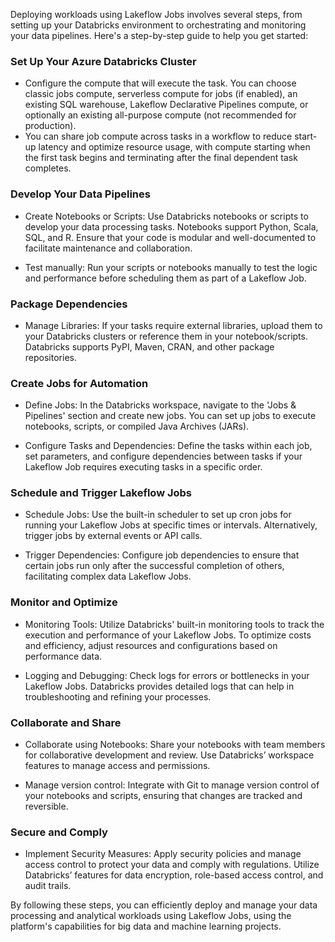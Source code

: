 Deploying workloads using Lakeflow Jobs involves several steps, from setting up your Databricks environment to orchestrating and monitoring your data pipelines. Here's a step-by-step guide to help you get started:

### Set Up Your Azure Databricks Cluster

- Configure the compute that will execute the task. You can choose classic jobs compute, serverless compute for jobs (if enabled), an existing SQL warehouse, Lakeflow Declarative Pipelines compute, or optionally an existing all-purpose compute (not recommended for production).
- You can share job compute across tasks in a workflow to reduce start-up latency and optimize resource usage, with compute starting when the first task begins and terminating after the final dependent task completes.

### Develop Your Data Pipelines

- Create Notebooks or Scripts: Use Databricks notebooks or scripts to develop your data processing tasks. Notebooks support Python, Scala, SQL, and R. Ensure that your code is modular and well-documented to facilitate maintenance and collaboration.

- Test manually: Run your scripts or notebooks manually to test the logic and performance before scheduling them as part of a Lakeflow Job.

### Package Dependencies

- Manage Libraries: If your tasks require external libraries, upload them to your Databricks clusters or reference them in your notebook/scripts. Databricks supports PyPI, Maven, CRAN, and other package repositories.

### Create Jobs for Automation

- Define Jobs: In the Databricks workspace, navigate to the 'Jobs & Pipelines' section and create new jobs. You can set up jobs to execute notebooks, scripts, or compiled Java Archives (JARs).

- Configure Tasks and Dependencies: Define the tasks within each job, set parameters, and configure dependencies between tasks if your Lakeflow Job requires executing tasks in a specific order.

### Schedule and Trigger Lakeflow Jobs

- Schedule Jobs: Use the built-in scheduler to set up cron jobs for running your Lakeflow Jobs at specific times or intervals. Alternatively, trigger jobs by external events or API calls.

- Trigger Dependencies: Configure job dependencies to ensure that certain jobs run only after the successful completion of others, facilitating complex data Lakeflow Jobs.

### Monitor and Optimize

- Monitoring Tools: Utilize Databricks' built-in monitoring tools to track the execution and performance of your Lakeflow Jobs. To optimize costs and efficiency, adjust resources and configurations based on performance data.

- Logging and Debugging: Check logs for errors or bottlenecks in your Lakeflow Jobs. Databricks provides detailed logs that can help in troubleshooting and refining your processes.

### Collaborate and Share

- Collaborate using Notebooks: Share your notebooks with team members for collaborative development and review. Use Databricks’ workspace features to manage access and permissions.

- Manage version control: Integrate with Git to manage version control of your notebooks and scripts, ensuring that changes are tracked and reversible.

### Secure and Comply

- Implement Security Measures: Apply security policies and manage access control to protect your data and comply with regulations. Utilize Databricks’ features for data encryption, role-based access control, and audit trails.

By following these steps, you can efficiently deploy and manage your data processing and analytical workloads using Lakeflow Jobs, using the platform's capabilities for big data and machine learning projects.
